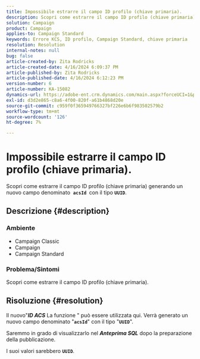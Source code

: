 ```yaml
---
title: Impossibile estrarre il campo ID profilo (chiave primaria).
description: Scopri come estrarre il campo ID profilo (chiave primaria) generando un nuovo campo
solution: Campaign
product: Campaign
applies-to: Campaign Standard
keywords: Errore KCS, ID profilo, Campaign Standard, chiave primaria
resolution: Resolution
internal-notes: null
bug: false
article-created-by: Zita Rodricks
article-created-date: 4/16/2024 6:09:37 PM
article-published-by: Zita Rodricks
article-published-date: 4/16/2024 6:12:23 PM
version-number: 6
article-number: KA-15082
dynamics-url: https://adobe-ent.crm.dynamics.com/main.aspx?forceUCI=1&pagetype=entityrecord&etn=knowledgearticle&id=5a585b78-1cfc-ee11-a1ff-6045bd0065b6
exl-id: d3d2e865-c8a6-4f00-820f-a61b4868d20e
source-git-commit: c959f0f365949766327bf226e6b6f983502579b2
workflow-type: tm+mt
source-wordcount: '126'
ht-degree: 7%

---
```


# Impossibile estrarre il campo ID profilo (chiave primaria).


Scopri come estrarre il campo ID profilo (chiave primaria) generando un nuovo campo denominato  <b>`acsId `</b>con il tipo <b>`UUID`</b>.

## Descrizione {#description}


### <b>Ambiente</b>



- Campaign Classic
- Campaign
- Campaign Standard




### <b>Problema/Sintomi</b>

Scopri come estrarre il campo ID profilo (chiave primaria).


## Risoluzione {#resolution}


Il nuovo&quot;<b>*ID ACS</b>* La funzione &quot; può essere utilizzata qui. Verrà generato un nuovo campo denominato &quot;<b>`acsId`</b>&quot; con il tipo &quot;<b>`UUID`</b>&quot;.

Saremmo in grado di visualizzarlo nel <b>*Anteprima SQL</b>* dopo la preparazione della pubblicazione.

I suoi valori sarebbero <b>`UUID`</b>.
